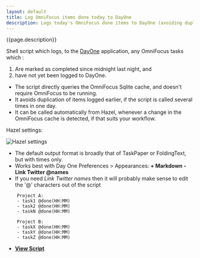 ```yaml
---
layout: default
title: Log OmniFocus items done today to DayOne
description: Logs today's OmniFocus done items to DayOne (avoiding duplication)
---
```


{{page.description}}

Shell script which logs, to the [DayOne](http://dayoneapp.com) application, any OmniFocus tasks which :

1.	Are marked as completed since midnight last night, and
2.	have not yet been logged to DayOne.

- The script directly queries the OmniFocus Sqlite cache, and doesn't require OmniFocus to be running.
- It avoids duplication of items logged earlier, if the script is called several times in one day.
- It can be called automatically from Hazel, whenever a change in the OmniFocus cache is detected, if that suits your workflow.

Hazel settings:

![Hazel settings](https://raw.github.com/RobTrew/tree-tools/master/OmniFocus%20scripts/Shell%20scripts%20for%20Geektool%20or%20logging/HazelSettings4DayOneLog.png)

- The default output format is broadly that of TaskPaper or FoldingText, but with times only. 
- Works best with Day One Preferences > Appearances:  **+ Markdown** **- Link Twitter @names**
- If you need *Link Twitter names* then it will probably make sense to edit the '@' characters out of the script

```
    Project A:
    - task1 @done(HH:MM)
    - task2 @done(HH:MM)
    - taskN @done(HH:MM)
    
    Project B:
    - taskX @done(HH:MM)
    - taskY @done(HH:MM)
    - taskZ @done(HH:MM)
```


- [**View Script**](https://github.com/RobTrew/tree-tools/blob/master/OmniFocus%20scripts/Shell%20scripts%20for%20Geektool%20or%20logging/OmniFocusLogDone2DayOne.sh)
